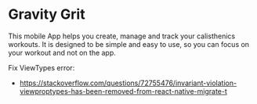 # Gravity Grit
This mobile App helps you create, manage and track your calisthenics workouts. It is designed to be simple and easy to use, so you can focus on your workout and not on the app.

Fix ViewTypes error:
- https://stackoverflow.com/questions/72755476/invariant-violation-viewproptypes-has-been-removed-from-react-native-migrate-t